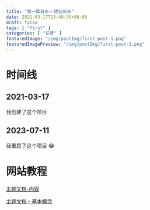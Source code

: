 ```yaml
---
title: "第一篇日志——建站日志"
date: 2021-03-17T13:49:56+08:00
draft: false
tags: [ "first" ]
categories: [ "记录" ]
featuredImage: "/img/postImg/first-post-1.png"
featuredImagePreview: "/img/postImg/first-post-1.png"
---
```


# 时间线

## 2021-03-17

我创建了这个项目

## 2023-07-11

我重启了这个项目 😂

# 网站教程

[主题文档-内容](https://hugoloveit.com/zh-cn/theme-documentation-content)

[主题文档 - 基本概念](https://hugoloveit.com/zh-cn/theme-documentation-basics/)

